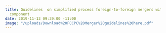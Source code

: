 ```yaml
---
title: Guidelines  on simplified process foreign-to-foreign mergers with Nigerian
  component
date: 2019-11-13 09:39:00 -11:00
image: "/uploads/Download%20FCCPC%20Merger%20guidelines%20here.pdf"
---
```



